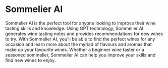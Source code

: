 # Sommelier AI

Sommelier AI is the perfect tool for anyone looking to improve their wine tasting skills and knowledge. Using GPT technology, Sommelier AI generates wine tasting notes and provides recommendations for new wines to try. With Sommelier AI, you'll be able to find the perfect wines for any occasion and learn more about the myriad of flavours and aromas that make up your favourite wines. Whether a beginner wine taster or a seasoned sommelier, Sommelier AI can help you improve your skills and find new wines to enjoy.
